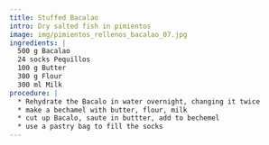 ```yaml
---
title: Stuffed Bacalao
intro: Dry salted fish in pimientos
image: img/pimientos_rellenos_bacalao_07.jpg
ingredients: |
  500 g Bacalao
  24 socks Pequillos
  100 g Butter
  300 g Flour
  300 ml Milk
procedure: |
  * Rehydrate the Bacalo in water overnight, changing it twice
  * make a bechamel with butter, flour, milk
  * cut up Bacalo, saute in buttter, add to bechemel
  * use a pastry bag to fill the socks
---
```

